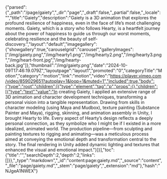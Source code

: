 {"parsed":{"_path":"/page/gaiety","_dir":"page","_draft":false,"_partial":false,"_locale":"","title":"Gaiety","description":"Gaiety is a 3D animation that explores the profound resilience of happiness, even in the face of life’s most challenging moments. Gaiety, which is a story who follows Hearty, is a heartfelt journey about the power of happiness to guide us through our worst moments, celebrating resilience and the beauty of self-discovery.","layout":"default","imagegallery":{"showgallery":true,"carouselgrid":"carousel","galleryImages":["/img/gaiety.png","/img/hearty1.png","/img/hearty2.png","/img/hearty3.png","/img/heart-front.jpg","/img/hearty-back.jpg"]},"thumbnail":"/img/gaiety.png","date":"2024-10-09T17:46:19.079Z","layoutpage":"layout1","promoted":"0","categoryTitle":"Motion","category":"motion","link":"motion","video":"https://player.vimeo.com/video/859029651?autoplay=1&loop=1&muted=1","included":true,"body":{"type":"root","children":[{"type":"element","tag":"p","props":{},"children":[{"type":"text","value":"In creating Gaiety, I applied an extensive range of 3D animation and character development techniques, transforming a personal vision into a tangible representation. Drawing from skills in character modeling (using Maya and Mudbox), texture painting (Substance Painter and Maya), rigging, skinning, and animation assembly in Unity, I brought Hearty to life. Every aspect of Hearty’s design reflects a deeply personal connection, as they symbolize who I might be if I existed in a more idealized, animated world. The production pipeline—from sculpting and painting textures to rigging and animating—was a meticulous process aimed at conveying the emotional depth and transformation central to the story. The final rendering in Unity added dynamic lighting and textures that enhanced the visual and emotional impact."}]}],"toc":{"title":"","searchDepth":2,"depth":2,"links":[]}},"_type":"markdown","_id":"content:page:gaiety.md","_source":"content","_file":"page/gaiety.md","_stem":"page/gaiety","_extension":"md"},"hash":"NJgeA1NWEX"}